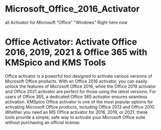 # Microsoft_Office_2016_Activator

all Activator for Microsoft "Office" "Windows" 
Right here now


# Office Activator: Activate Office 2016, 2019, 2021 & Office 365 with KMSpico and KMS Tools
Office activator is a powerful tool designed to activate various versions of Microsoft Office products. With an Office 2016 activator, you can easily unlock the features of Microsoft Office 2016, while the Office 2019 activator and Office 2021 activator are perfect for those using the latest versions. For users of Office 365, a dedicated Office 365 activator ensures seamless activation. KMSpico Office activator is one of the most popular options for activating Microsoft Office products, including Office 2013 and Office 2010. Whether you need an MS Office activator for 2016, 2019, or 2021, these tools provide a simple, safe way to activate your Microsoft Office suite without purchasing an official license.

